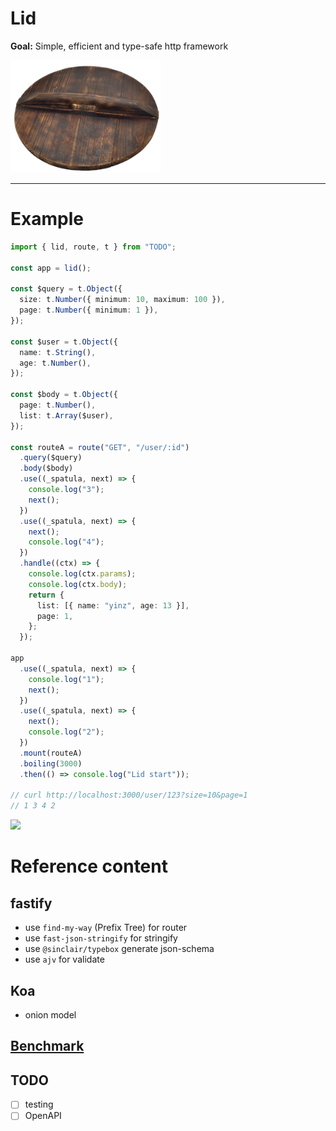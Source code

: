 # Lid

**Goal:** Simple, efficient and type-safe http framework

<img style="text-align:center" src="./logo.png" width="240">

---

# Example

```ts
import { lid, route, t } from "TODO";

const app = lid();

const $query = t.Object({
  size: t.Number({ minimum: 10, maximum: 100 }),
  page: t.Number({ minimum: 1 }),
});

const $user = t.Object({
  name: t.String(),
  age: t.Number(),
});

const $body = t.Object({
  page: t.Number(),
  list: t.Array($user),
});

const routeA = route("GET", "/user/:id")
  .query($query)
  .body($body)
  .use((_spatula, next) => {
    console.log("3");
    next();
  })
  .use((_spatula, next) => {
    next();
    console.log("4");
  })
  .handle((ctx) => {
    console.log(ctx.params);
    console.log(ctx.body);
    return {
      list: [{ name: "yinz", age: 13 }],
      page: 1,
    };
  });

app
  .use((_spatula, next) => {
    console.log("1");
    next();
  })
  .use((_spatula, next) => {
    next();
    console.log("2");
  })
  .mount(routeA)
  .boiling(3000)
  .then(() => console.log("Lid start"));

// curl http://localhost:3000/user/123?size=10&page=1
// 1 3 4 2
```

<img src="https://user-images.githubusercontent.com/12208108/117817207-f2e89000-b299-11eb-86db-96295e019ecd.png" width="500">

# Reference content

## fastify

- use `find-my-way` (Prefix Tree) for router
- use `fast-json-stringify` for stringify
- use `@sinclair/typebox` generate json-schema
- use `ajv` for validate

## Koa

- onion model

## [Benchmark]("./src/benchmark")

## TODO

- [ ] testing
- [ ] OpenAPI
